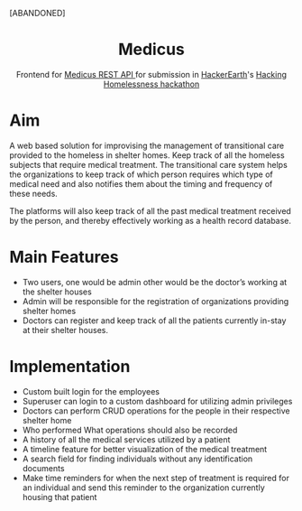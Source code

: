 [ABANDONED]
<h1 align="center">Medicus</h1>
<p align="center">
  Frontend for
  <a href="https://github.com/ShubhamSingh20/medicus-rest">
    Medicus REST API
  </a>
  for submission in <a href="https://hackerearth.com/">HackerEarth</a>'s
  <a href="https://www.hackerearth.com/challenges/hackathon/hacking-homelessness/">
    Hacking Homelessness hackathon
  </a>
</p>

# Aim

A web based solution for improvising the management of transitional care provided to the homeless in shelter homes.
Keep track of all the homeless subjects that require medical treatment. The transitional care system helps the organizations to keep track of which person requires which type of medical need and also notifies them about the timing and frequency of these needs.

The platforms will also keep track of all the past medical treatment received by the person, and thereby effectively working as a health record database.

# Main Features

- Two users, one would be admin other would be the doctor’s working at the shelter houses
- Admin will be responsible for the registration of organizations providing shelter homes
- Doctors can register and keep track of all the patients currently in-stay at their shelter houses.

# Implementation

- Custom built login for the employees
- Superuser can login to a custom dashboard for utilizing admin privileges
- Doctors can perform CRUD operations for the people in their respective shelter home
- Who performed What operations should also be recorded
- A history of all the medical services utilized by a patient
- A timeline feature for better visualization of the medical treatment
- A search field for finding individuals without any identification documents
- Make time reminders for when the next step of treatment is required for an individual and send this reminder to the organization currently housing that patient
